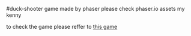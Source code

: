 #duck-shooter
game made by phaser please check phaser.io
assets my kenny

to check the game please reffer to [this game](http://reopucino.github.io/duck-shooter) 